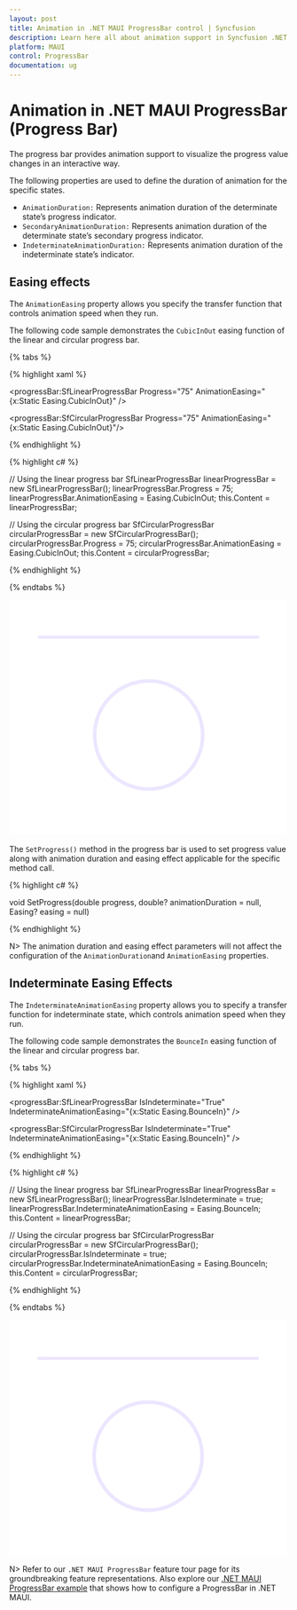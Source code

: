 ```yaml
---
layout: post
title: Animation in .NET MAUI ProgressBar control | Syncfusion
description: Learn here all about animation support in Syncfusion .NET MAUI ProgressBar control, its elements and more.
platform: MAUI
control: ProgressBar
documentation: ug
---
```


# Animation in .NET MAUI ProgressBar (Progress Bar)

The progress bar provides animation support to visualize the progress value changes in an interactive way. 

The following properties are used to define the duration of animation for the specific states.

* `AnimationDuration:` Represents animation duration of the determinate state’s progress indicator.
* `SecondaryAnimationDuration:` Represents animation duration of the determinate state’s secondary progress indicator.
* `IndeterminateAnimationDuration:` Represents animation duration of the indeterminate state’s indicator.

## Easing effects

The `AnimationEasing` property allows you specify the transfer function that controls animation speed when they run. 

The following code sample demonstrates the `CubicInOut` easing function of the linear and circular progress bar.

{% tabs %} 

{% highlight xaml %}

<!--Using the linear progress bar-->
<progressBar:SfLinearProgressBar Progress="75" 
                                 AnimationEasing="{x:Static Easing.CubicInOut}" />

<!--Using the circular progress bar-->
<progressBar:SfCircularProgressBar Progress="75"
                                   AnimationEasing="{x:Static Easing.CubicInOut}"/>

{% endhighlight %}

{% highlight c# %}

// Using the linear progress bar
SfLinearProgressBar linearProgressBar = new SfLinearProgressBar();
linearProgressBar.Progress = 75;
linearProgressBar.AnimationEasing = Easing.CubicInOut;
this.Content = linearProgressBar;

// Using the circular progress bar
SfCircularProgressBar circularProgressBar = new SfCircularProgressBar();
circularProgressBar.Progress = 75;
circularProgressBar.AnimationEasing = Easing.CubicInOut;
this.Content = circularProgressBar;


{% endhighlight %}

{% endtabs %} 

![.NET MAUI Progress Bar with CubicInOut animation](images/animation/easing-animation.gif)

The `SetProgress()` method in the progress bar is used to set progress value along with animation duration and easing effect applicable for the specific method call.

{% highlight c# %}

void SetProgress(double progress, double? animationDuration = null, Easing? easing = null)

{% endhighlight %}

N> The animation duration and easing effect parameters will not affect the configuration of the `AnimationDuration`and `AnimationEasing` properties.

## Indeterminate Easing Effects

The `IndeterminateAnimationEasing` property allows you to specify a transfer function for indeterminate state, which controls animation speed when they run.

The following code sample demonstrates the `BounceIn` easing function of the linear and circular progress bar.

{% tabs %} 

{% highlight xaml %}

<!--Using the linear progress bar-->
<progressBar:SfLinearProgressBar IsIndeterminate="True" 
                                 IndeterminateAnimationEasing="{x:Static Easing.BounceIn}" />

<!--Using the circular progress bar-->
<progressBar:SfCircularProgressBar IsIndeterminate="True" 
                                   IndeterminateAnimationEasing="{x:Static Easing.BounceIn}" />

{% endhighlight %}

{% highlight c# %}

// Using the linear progress bar
SfLinearProgressBar linearProgressBar = new SfLinearProgressBar();
linearProgressBar.IsIndeterminate = true;
linearProgressBar.IndeterminateAnimationEasing = Easing.BounceIn;
this.Content = linearProgressBar;

// Using the circular progress bar
SfCircularProgressBar circularProgressBar = new SfCircularProgressBar();
circularProgressBar.IsIndeterminate = true;
circularProgressBar.IndeterminateAnimationEasing = Easing.BounceIn;
this.Content = circularProgressBar;

{% endhighlight %}

{% endtabs %} 

![.NET MAUI Progress Bar with indeterminate animation](images/animation/indeterminate.gif)

N> Refer to our `.NET MAUI ProgressBar` feature tour page for its groundbreaking feature representations. Also explore our [.NET MAUI ProgressBar example](https://github.com/syncfusion/maui-demos/) that shows how to configure a ProgressBar in .NET MAUI.